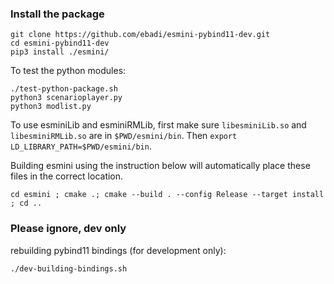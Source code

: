 
### Install the package
```
git clone https://github.com/ebadi/esmini-pybind11-dev.git
cd esmini-pybind11-dev
pip3 install ./esmini/
```
To test the python modules:
```
./test-python-package.sh
python3 scenarioplayer.py
python3 modlist.py
```
To use esminiLib and esminiRMLib, first make sure `libesminiLib.so` and `libesminiRMLib.so` are in `$PWD/esmini/bin`. Then `export LD_LIBRARY_PATH=$PWD/esmini/bin`.

Building esmini using the instruction below will automatically place these files in the correct location.

```
cd esmini ; cmake .; cmake --build . --config Release --target install ; cd ..
```

### Please ignore, dev only 
rebuilding pybind11 bindings (for development only): 
```
./dev-building-bindings.sh
```
